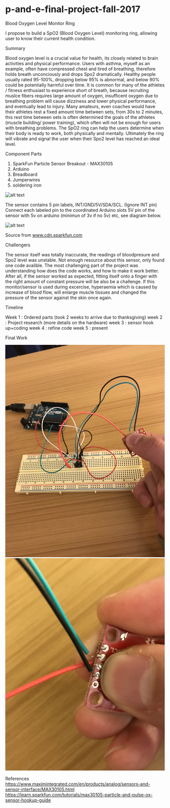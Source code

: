 # p-and-e-final-project-fall-2017

Blood Oxygen Level Monitor Ring

I propose to build a SpO2 (Blood Oxygen Level) monitoring ring, allowing user to know their current health condition.


Summary

Blood oxygen level is a crucial value for health, its closely related to brain activities and physical performance. Users with asthma, myself as an example, often have compressed chest and tired of breathing, therefore holds breath unconciously and drops Spo2 dramatically. Healthy people usually rated 95-100%, dropping below 95% is abnormal, and below 90% could be potentially harmful over time. It is common for many of the athletes / fitness enthusiast to experience short of breath, because recruiting muslce fibers requires large amount of oxygen, insufficent oxygen due to breathing problem will cause dizziness and lower physical performance, and eventually lead to injury. Many amateurs, even coaches would have their athletes rest a fixed amount time between sets, from 30s to 2 minutes, this rest time between sets is often determined the goals of the athletes (muscle building/ power training), which often will not be enough for users with breathing problems. The SpO2 ring can help the users determine when their body is ready to work, both physically and mentally. Ultimately the ring will vibrate and signal the user when their Spo2 level has reached an ideal level. 


Component Parts

1. SparkFun Particle Sensor Breakout - MAX30105
2. Arduino
3. Breadboard
4. Jumperwires
5. soldering iron

![alt text](https://cdn.sparkfun.com/r/600-600/assets/learn_tutorials/5/7/7/Wires_into_MAX30105.jpg)

The sensor contains 5 pin labels, INT/GND/5V/SDA/SCL. (Ignore INT pin)
Connect each labeled pin to the coordinated Arduino slots 
5V pin of the sensor with 5v on arduino (minimun of 3v if no 5v) etc, see diagram below.

![alt text](https://cdn.sparkfun.com/r/600-600/assets/learn_tutorials/5/7/7/Fritzing_Hookup.jpg)

Source from www.cdn.sparkfun.com

Challengers

The sensor itself was totally inaccurate, the readings of bloodpresure and Spo2 level was unstable. Not enough resource about this sensor, only found one code avalible. 
The most challenging part of the project was understanding how does the code works, and how to make it work better.
After all, if the sensor worked as expected, fitting itself onto a finger with the right amount of constant pressure will be also be a challenge. If this monitor/sensor is used during excercise, hyperaemia which is caused by increase of blood flow, will enlarge muscle tissues and changed the pressure of the sensor against the skin once again.


Timeline

Week 1 : Ordered parts (took 2 weeks to arrive due to thanksgiving)
week 2 : Project research (more details on the hardware)
week 3 : sensor hook up+coding
week 4 : refine code
week 5 : present 

Final Work


![alt text](https://github.com/EricSihongL/p-and-e-final-project-fall-2017/blob/master/IMG_1041.jpg?raw=true)
![alt text](https://github.com/EricSihongL/p-and-e-final-project-fall-2017/blob/master/IMG_1042.jpg?raw=true)

References 
https://www.maximintegrated.com/en/products/analog/sensors-and-sensor-interface/MAX30105.html
https://learn.sparkfun.com/tutorials/max30105-particle-and-pulse-ox-sensor-hookup-guide





